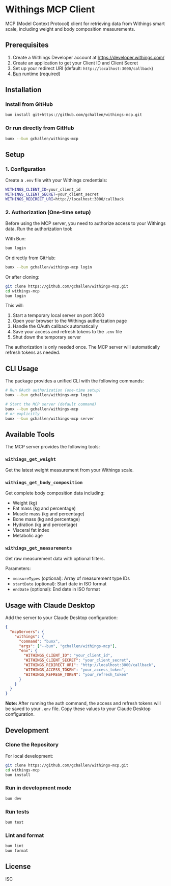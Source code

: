 # Withings MCP Client

MCP (Model Context Protocol) client for retrieving data from Withings smart scale, including weight and body composition measurements.

## Prerequisites

1. Create a Withings Developer account at https://developer.withings.com/
2. Create an application to get your Client ID and Client Secret
3. Set up your redirect URI (default: `http://localhost:3000/callback`)
4. [Bun](https://bun.sh/) runtime (required)

## Installation

### Install from GitHub

```bash
bun install git+https://github.com/gchallen/withings-mcp.git
```

### Or run directly from GitHub

```bash
bunx --bun gchallen/withings-mcp
```

## Setup

### 1. Configuration

Create a `.env` file with your Withings credentials:

```bash
WITHINGS_CLIENT_ID=your_client_id
WITHINGS_CLIENT_SECRET=your_client_secret
WITHINGS_REDIRECT_URI=http://localhost:3000/callback
```

### 2. Authorization (One-time setup)

Before using the MCP server, you need to authorize access to your Withings data. Run the authorization tool:

With Bun:
```bash
bun login
```

Or directly from GitHub:
```bash
bunx --bun gchallen/withings-mcp login
```

Or after cloning:
```bash
git clone https://github.com/gchallen/withings-mcp.git
cd withings-mcp
bun login
```

This will:
1. Start a temporary local server on port 3000
2. Open your browser to the Withings authorization page
3. Handle the OAuth callback automatically
4. Save your access and refresh tokens to the `.env` file
5. Shut down the temporary server

The authorization is only needed once. The MCP server will automatically refresh tokens as needed.

## CLI Usage

The package provides a unified CLI with the following commands:

```bash
# Run OAuth authorization (one-time setup)
bunx --bun gchallen/withings-mcp login

# Start the MCP server (default command)
bunx --bun gchallen/withings-mcp
# or explicitly
bunx --bun gchallen/withings-mcp server
```

## Available Tools

The MCP server provides the following tools:

### `withings_get_weight`
Get the latest weight measurement from your Withings scale.

### `withings_get_body_composition`
Get complete body composition data including:
- Weight (kg)
- Fat mass (kg and percentage)
- Muscle mass (kg and percentage)
- Bone mass (kg and percentage)
- Hydration (kg and percentage)
- Visceral fat index
- Metabolic age

### `withings_get_measurements`
Get raw measurement data with optional filters.

Parameters:
- `measureTypes` (optional): Array of measurement type IDs
- `startDate` (optional): Start date in ISO format
- `endDate` (optional): End date in ISO format

## Usage with Claude Desktop

Add the server to your Claude Desktop configuration:

```json
{
  "mcpServers": {
    "withings": {
      "command": "bunx",
      "args": ["--bun", "gchallen/withings-mcp"],
      "env": {
        "WITHINGS_CLIENT_ID": "your_client_id",
        "WITHINGS_CLIENT_SECRET": "your_client_secret",
        "WITHINGS_REDIRECT_URI": "http://localhost:3000/callback",
        "WITHINGS_ACCESS_TOKEN": "your_access_token",
        "WITHINGS_REFRESH_TOKEN": "your_refresh_token"
      }
    }
  }
}
```

**Note:** After running the auth command, the access and refresh tokens will be saved to your `.env` file. Copy these values to your Claude Desktop configuration.

## Development

### Clone the Repository

For local development:

```bash
git clone https://github.com/gchallen/withings-mcp.git
cd withings-mcp
bun install
```

### Run in development mode
```bash
bun dev
```

### Run tests
```bash
bun test
```

### Lint and format
```bash
bun lint
bun format
```

## License

ISC